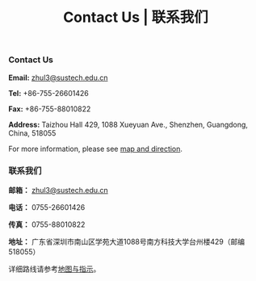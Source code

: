 ﻿---
title: "Contact Us | 联系我们"
layout: gridlay
excerpt: "Contact Us"
sitemap: false
permalink: /contact/
---

<div class="row">

<div class="col-sm-6 clearfix">

### Contact Us

**Email:** 
zhul3@sustech.edu.cn

**Tel:** 
+86-755-26601426

**Fax:** 
+86-755-88010822

**Address:**
Taizhou Hall 429,
1088 Xueyuan Ave., Shenzhen, Guangdong, China, 518055

For more information, please see [map and direction](https://www.ese.sustc.edu.cn/en/contact/index.aspx?nc=111038006).
</div>

<div class="col-sm-6 clearfix">

### 联系我们

**邮箱：**
zhul3@sustech.edu.cn

**电话：** 
0755-26601426

**传真：**
0755-88010822

**地址：** 
广东省深圳市南山区学苑大道1088号南方科技大学台州楼429（邮编 518055）

详细路线请参考[地图与指示](https://www.ese.sustc.edu.cn/contact/index.aspx?nc=101038006)。

</div>

</div>

